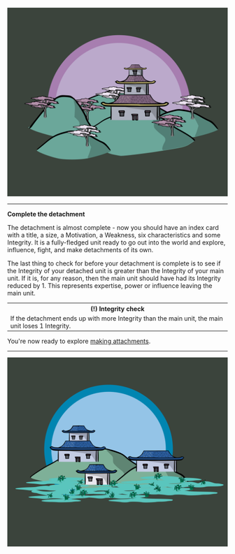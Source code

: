 
![Town|40](/content/media/rpg/townpink.png)

---

**Complete the detachment**

The detachment is almost complete - now you should have an index card with a title, a size, a Motivation, a Weakness, six characteristics and some Integrity.  It is a fully-fledged unit ready to go out into the world and explore, influence, fight, and make detachments of its own.

The last thing to check for before your detachment is complete is to see if the Integrity of your detached unit is greater than the Integrity of your main unit.  If it is, for any reason, then the main unit should have had its Integrity reduced by 1.  This represents expertise, power or influence leaving the main unit.

<table>
  <tr>
    <th>(!) Integrity check</th>
      </tr>
    <tr>
    <td>If the detachment ends up with more Integrity than the main unit, the main unit loses 1 Integrity.</td>
    </tr>
  </table>

You're now ready to explore [making attachments](/rpg_attach.html).

---

![Town|40](/content/media/rpg/townblue.png)